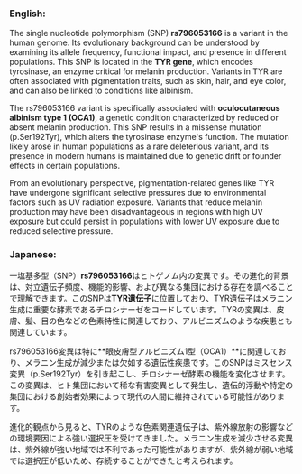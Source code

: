 ### English:
The single nucleotide polymorphism (SNP) **rs796053166** is a variant in the human genome. Its evolutionary background can be understood by examining its allele frequency, functional impact, and presence in different populations. This SNP is located in the **TYR gene**, which encodes tyrosinase, an enzyme critical for melanin production. Variants in TYR are often associated with pigmentation traits, such as skin, hair, and eye color, and can also be linked to conditions like albinism.

The rs796053166 variant is specifically associated with **oculocutaneous albinism type 1 (OCA1)**, a genetic condition characterized by reduced or absent melanin production. This SNP results in a missense mutation (p.Ser192Tyr), which alters the tyrosinase enzyme's function. The mutation likely arose in human populations as a rare deleterious variant, and its presence in modern humans is maintained due to genetic drift or founder effects in certain populations.

From an evolutionary perspective, pigmentation-related genes like TYR have undergone significant selective pressures due to environmental factors such as UV radiation exposure. Variants that reduce melanin production may have been disadvantageous in regions with high UV exposure but could persist in populations with lower UV exposure due to reduced selective pressure.

### Japanese:
一塩基多型（SNP）**rs796053166**はヒトゲノム内の変異です。その進化的背景は、対立遺伝子頻度、機能的影響、および異なる集団における存在を調べることで理解できます。このSNPは**TYR遺伝子**に位置しており、TYR遺伝子はメラニン生成に重要な酵素であるチロシナーゼをコードしています。TYRの変異は、皮膚、髪、目の色などの色素特性に関連しており、アルビニズムのような疾患とも関連しています。

rs796053166変異は特に**眼皮膚型アルビニズム1型（OCA1）**に関連しており、メラニン生成が減少または欠如する遺伝性疾患です。このSNPはミスセンス変異（p.Ser192Tyr）を引き起こし、チロシナーゼ酵素の機能を変化させます。この変異は、ヒト集団において稀な有害変異として発生し、遺伝的浮動や特定の集団における創始者効果によって現代の人間に維持されている可能性があります。

進化的観点から見ると、TYRのような色素関連遺伝子は、紫外線放射の影響などの環境要因による強い選択圧を受けてきました。メラニン生成を減少させる変異は、紫外線が強い地域では不利であった可能性がありますが、紫外線が弱い地域では選択圧が低いため、存続することができたと考えられます。